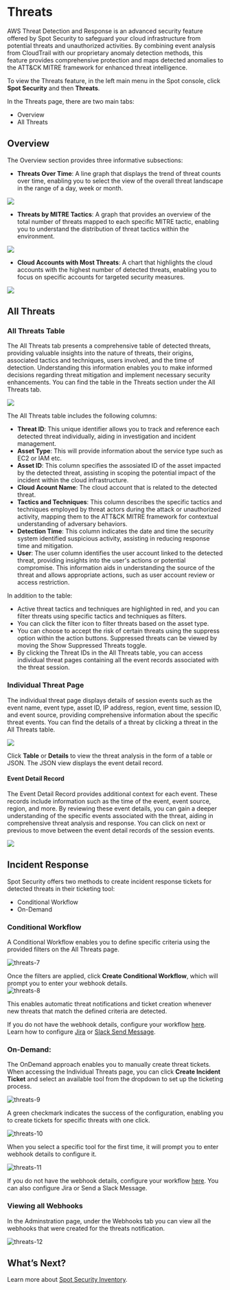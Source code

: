 # Threats

AWS Threat Detection and Response is an advanced security feature offered by Spot Security to safeguard your cloud infrastructure from potential threats and unauthorized activities. By combining event analysis from CloudTrail with our proprietary anomaly detection methods, this feature provides comprehensive protection and maps detected anomalies to the ATT&CK MITRE framework for enhanced threat intelligence.

To view the Threats feature, in the left main menu in the Spot console, click **Spot Security** and then **Threats**.

In the Threats page, there are two main tabs:  

* Overview
* All Threats

## Overview

The Overview section provides three informative subsections:

* **Threats Over Time**: A line graph that displays the trend of threat counts over time, enabling you to select the view of the overall threat landscape in the range of a day, week or month.

<img src="/spot-security/_media/threats-1.png" />  

* **Threats by MITRE Tactics**: A graph that provides an overview of the total number of threats mapped to each specific MITRE tactic, enabling you to understand the distribution of threat tactics within the environment.

<img src="/spot-security/_media/threats-2.png" />

* **Cloud Accounts with Most Threats**: A chart that highlights the cloud accounts with the highest number of detected threats, enabling you to focus on specific accounts for targeted security measures.

<img src="/spot-security/_media/threats-3.png" />

## All Threats

### All Threats Table

The All Threats tab presents a comprehensive table of detected threats, providing valuable insights into the nature of threats, their origins, associated tactics and techniques, users involved, and the time of detection. Understanding this information enables you to make informed decisions regarding threat mitigation and implement necessary security enhancements.
You can find the table in the Threats section under the All Threats tab.

<img src="/spot-security/_media/threats-4.png" />  

The All Threats table includes the following columns:

* **Threat ID**: This unique identifier allows you to track and reference each detected threat individually, aiding in investigation and incident management.
* **Asset Type**: This will provide information about the service type such as EC2 or IAM etc.
* **Asset ID**: This column specifies the assosiated ID of the asset impacted by the detected threat, assisting in scoping the potential impact of the incident within the cloud infrastructure. 
* **Cloud Acount Name**: The cloud account that is related to the detected threat.  
* **Tactics and Techniques**: This column describes the specific tactics and techniques employed by threat actors during the attack or unauthorized activity, mapping them to the ATT&CK MITRE framework for contextual understanding of adversary behaviors. 
* **Detection Time**: This column indicates the date and time the security system identified suspicious activity, assisting in reducing response time and mitigation. 
* **User**: The user column identifies the user account linked to the detected threat, providing insights into the user's actions or potential compromise. This information aids in understanding the source of the threat and allows appropriate actions, such as user account review or access restriction.   

In addition to the table:

* Active threat tactics and techniques are highlighted in red, and you can filter threats using specific tactics and techniques as filters. 
* You can click the filter icon to filter threats based on the asset type. 
* You can choose to accept the risk of certain threats using the suppress option within the action buttons. Suppressed threats can be viewed by moving the Show Suppressed Threats toggle. 
* By clicking the Threat IDs in the All Threats table, you can access individual threat pages containing all the event records associated with the threat session. 

### Individual Threat Page

The individual threat page displays details of session events such as the event name, event type, asset ID, IP address, region, event time, session ID, and event source, providing comprehensive information about the specific threat events.
You can find the details of a threat by clicking a threat in the All Threats table.  

<img src="/spot-security/_media/threats-5a.png" />

Click **Table** or **Details** to view the threat analysis in the form of a table or JSON. The JSON view displays the event detail record.  

#### Event Detail Record  

The Event Detail Record provides additional context for each event. These records include information such as the time of the event, event source, region, and more. By reviewing these event details, you can gain a deeper understanding of the specific events associated with the threat, aiding in comprehensive threat analysis and response. You can click on next or previous to move between the event detail records of the session events.

<img src="/spot-security/_media/threats-6.png" />

## Incident Response 

Spot Security offers two methods to create incident response tickets for detected threats in their ticketing tool: 

* Conditional Workflow 
* On-Demand  

### Conditional Workflow 

A Conditional Workflow enables you to define specific criteria using the provided filters on the All Threats page.  

![threats-7](https://github.com/spotinst/help/assets/106514736/43ef3553-2e11-476e-b975-92439ddd429f)

Once the filters are applied, click **Create Conditional Workflow**, which will prompt you to enter your webhook details.  
![threats-8](https://github.com/spotinst/help/assets/106514736/5054c630-d9dc-48ef-958e-1a9016755b8f)


This enables automatic threat notifications and ticket creation whenever new threats that match the defined criteria are detected. 

If you do not have the webhook details, configure your workflow [here](https://docs.spot.io/spot-connect/integrations/spot_security?id=spot-security-webhook). Learn how to configure [Jira](https://docs.spot.io/spot-connect/integrations/jira) or [Slack Send Message](https://docs.spot.io/spot-connect/integrations/slack).  

### On-Demand: 

The OnDemand approach enables you to manually create threat tickets. When accessing the Individual Threats page, you can click **Create Incident Ticket** and select an available tool from the dropdown to set up the ticketing process.  

![threats-9](https://github.com/spotinst/help/assets/106514736/bc4bf16e-9550-484a-8856-d511cef6d3af)

A green checkmark indicates the success of the configuration, enabling you to create tickets for specific threats with one click. 

![threats-10](https://github.com/spotinst/help/assets/106514736/7c092b95-e856-4512-9638-c3b53171ae46)

When you select a specific tool for the first time, it will prompt you to enter webhook details to configure it.  

![threats-11](https://github.com/spotinst/help/assets/106514736/2c08efb1-3cbb-46f4-b380-06e62604a43e)

If you do not have the webhook details, configure your workflow [here](https://docs.spot.io/spot-connect/integrations/spot_security?id=spot-security-webhook). You can also configure Jira or Send a Slack Message.  

### Viewing all Webhooks 

In the Adminstration page, under the Webhooks tab you can view all the webhooks that were created for the threats notification.  

![threats-12](https://github.com/spotinst/help/assets/106514736/913a4923-5234-4ea1-bef4-11bc38de5009)

## What’s Next?

Learn more about [Spot Security Inventory](spot-security/features/inventory).
